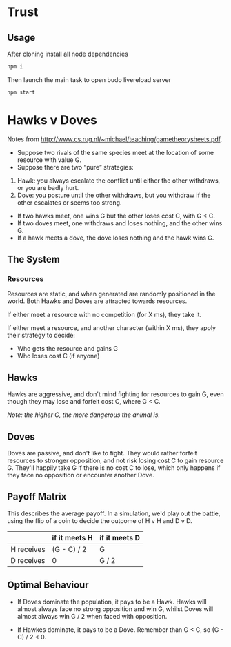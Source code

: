 # Trust

## Usage
After cloning install all node dependencies
```bash
npm i
```

Then launch the main task to open budo livereload server  
```bash
npm start
```

# Hawks v Doves

Notes from http://www.cs.rug.nl/~michael/teaching/gametheorysheets.pdf.

- Suppose two rivals of the same species meet at the location of some resource with
value G.
- Suppose there are two “pure” strategies:

1. Hawk: you always escalate the conflict until either the other withdraws, or you
are badly hurt.
2. Dove: you posture until the other withdraws, but you withdraw if the other
escalates or seems too strong.

- If two hawks meet, one wins G but the other loses cost C, with G < C.
- If two doves meet, one withdraws and loses nothing, and the other wins G.
- If a hawk meets a dove, the dove loses nothing and the hawk wins G.


## The System

### Resources

Resources are static, and when generated are randomly positioned in the world. Both Hawks and Doves are attracted towards resources.

If either meet a resource with no competition (for X ms), they take it.

If either meet a resource, and another character (within X ms), they apply their strategy to decide:

- Who gets the resource and gains G
- Who loses cost C (if anyone)

## Hawks

Hawks are aggressive, and don't mind fighting for resources to gain G, even though they may lose and forfeit cost C, where G < C.

*Note: the higher C, the more dangerous the animal is.*

## Doves

Doves are passive, and don't like to fight. They would rather forfeit resources to stronger opposition, and not risk losing cost C to gain resource G. They'll happily take G if there is no cost C to lose, which only happens if they face no opposition or encounter another Dove.

## Payoff Matrix

This describes the average payoff. In a simulation, we'd play out the battle, using the flip of a coin to decide the outcome of H v H and D v D.

|            | if it meets H | if it meets D |
|------------|---------------|---------------|
| H receives | (G - C) / 2   | G             |
| D receives | 0             | G / 2         |

## Optimal Behaviour

- If Doves dominate the population, it pays to be a Hawk. Hawks will almost always face no strong opposition and win G, whilst Doves will almost always win G / 2 when faced with opposition.

- If Hawkes dominate, it pays to be a Dove. Remember than G < C, so (G - C) / 2 < 0.

